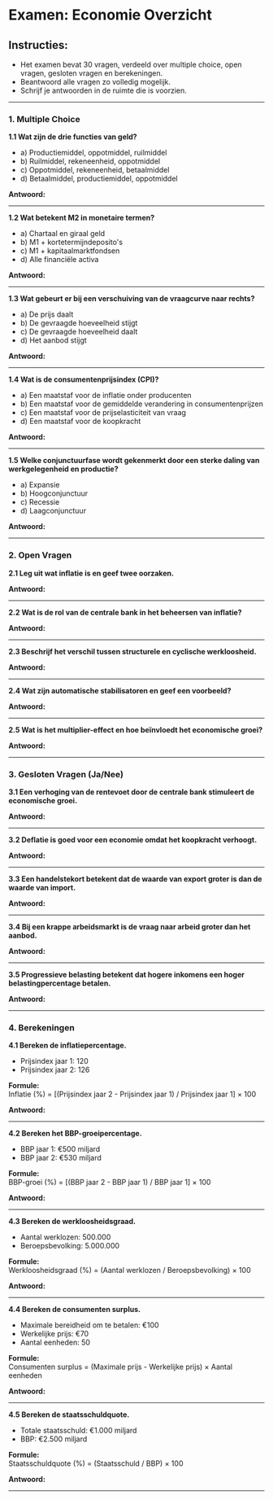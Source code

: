 # Examen: Economie Overzicht

## Instructies:
- Het examen bevat 30 vragen, verdeeld over multiple choice, open vragen, gesloten vragen en berekeningen.
- Beantwoord alle vragen zo volledig mogelijk.
- Schrijf je antwoorden in de ruimte die is voorzien.

---

### **1. Multiple Choice**

**1.1 Wat zijn de drie functies van geld?**
- a) Productiemiddel, oppotmiddel, ruilmiddel  
- b) Ruilmiddel, rekeneenheid, oppotmiddel  
- c) Oppotmiddel, rekeneenheid, betaalmiddel  
- d) Betaalmiddel, productiemiddel, oppotmiddel  

**Antwoord:**

---

**1.2 Wat betekent M2 in monetaire termen?**
- a) Chartaal en giraal geld  
- b) M1 + kortetermijndeposito's  
- c) M1 + kapitaalmarktfondsen  
- d) Alle financiële activa  

**Antwoord:**

---

**1.3 Wat gebeurt er bij een verschuiving van de vraagcurve naar rechts?**
- a) De prijs daalt  
- b) De gevraagde hoeveelheid stijgt  
- c) De gevraagde hoeveelheid daalt  
- d) Het aanbod stijgt  

**Antwoord:**

---

**1.4 Wat is de consumentenprijsindex (CPI)?**
- a) Een maatstaf voor de inflatie onder producenten  
- b) Een maatstaf voor de gemiddelde verandering in consumentenprijzen  
- c) Een maatstaf voor de prijselasticiteit van vraag  
- d) Een maatstaf voor de koopkracht  

**Antwoord:**

---

**1.5 Welke conjunctuurfase wordt gekenmerkt door een sterke daling van werkgelegenheid en productie?**
- a) Expansie  
- b) Hoogconjunctuur  
- c) Recessie  
- d) Laagconjunctuur  

**Antwoord:**

---

### **2. Open Vragen**

**2.1 Leg uit wat inflatie is en geef twee oorzaken.**

**Antwoord:**

---

**2.2 Wat is de rol van de centrale bank in het beheersen van inflatie?**

**Antwoord:**

---

**2.3 Beschrijf het verschil tussen structurele en cyclische werkloosheid.**

**Antwoord:**

---

**2.4 Wat zijn automatische stabilisatoren en geef een voorbeeld?**

**Antwoord:**

---

**2.5 Wat is het multiplier-effect en hoe beïnvloedt het economische groei?**

**Antwoord:**

---

### **3. Gesloten Vragen (Ja/Nee)**

**3.1 Een verhoging van de rentevoet door de centrale bank stimuleert de economische groei.**

**Antwoord:**

---

**3.2 Deflatie is goed voor een economie omdat het koopkracht verhoogt.**

**Antwoord:**

---

**3.3 Een handelstekort betekent dat de waarde van export groter is dan de waarde van import.**

**Antwoord:**

---

**3.4 Bij een krappe arbeidsmarkt is de vraag naar arbeid groter dan het aanbod.**

**Antwoord:**

---

**3.5 Progressieve belasting betekent dat hogere inkomens een hoger belastingpercentage betalen.**

**Antwoord:**

---

### **4. Berekeningen**

**4.1 Bereken de inflatiepercentage.**
- Prijsindex jaar 1: 120  
- Prijsindex jaar 2: 126  

**Formule:**  
Inflatie (%) = [(Prijsindex jaar 2 - Prijsindex jaar 1) / Prijsindex jaar 1] × 100  

**Antwoord:**

---

**4.2 Bereken het BBP-groeipercentage.**
- BBP jaar 1: €500 miljard  
- BBP jaar 2: €530 miljard  

**Formule:**  
BBP-groei (%) = [(BBP jaar 2 - BBP jaar 1) / BBP jaar 1] × 100  

**Antwoord:**

---

**4.3 Bereken de werkloosheidsgraad.**
- Aantal werklozen: 500.000  
- Beroepsbevolking: 5.000.000  

**Formule:**  
Werkloosheidsgraad (%) = (Aantal werklozen / Beroepsbevolking) × 100  

**Antwoord:**

---

**4.4 Bereken de consumenten surplus.**
- Maximale bereidheid om te betalen: €100  
- Werkelijke prijs: €70  
- Aantal eenheden: 50  

**Formule:**  
Consumenten surplus = (Maximale prijs - Werkelijke prijs) × Aantal eenheden  

**Antwoord:**

---

**4.5 Bereken de staatsschuldquote.**
- Totale staatsschuld: €1.000 miljard  
- BBP: €2.500 miljard  

**Formule:**  
Staatsschuldquote (%) = (Staatsschuld / BBP) × 100  

**Antwoord:**

---
